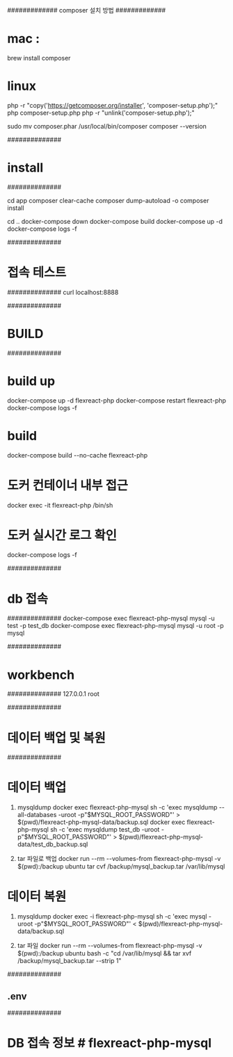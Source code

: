 #############
composer 설치 방법
#############
# mac : 
brew install composer

# linux
php -r "copy('https://getcomposer.org/installer', 'composer-setup.php');"
php composer-setup.php
php -r "unlink('composer-setup.php');"

sudo mv composer.phar /usr/local/bin/composer
composer --version


##############
# install
##############

cd app
composer clear-cache
composer dump-autoload -o
composer install

cd ..
docker-compose down
docker-compose build
docker-compose up -d
docker-compose logs -f


##############
# 접속 테스트
##############
curl localhost:8888


##############
# BUILD
##############

# build up
docker-compose up -d flexreact-php
docker-compose restart flexreact-php
docker-compose logs -f

# build
docker-compose build --no-cache flexreact-php

# 도커 컨테이너 내부 접근
docker exec -it flexreact-php /bin/sh

# 도커 실시간 로그 확인
docker-compose logs -f

##############
# db 접속
##############
docker-compose exec flexreact-php-mysql mysql -u test -p test_db
docker-compose exec flexreact-php-mysql mysql -u root -p mysql

##############
# workbench
##############
127.0.0.1
root

##############
# 데이터 백업 및 복원
##############

# 데이터 백업
1. mysqldump
docker exec flexreact-php-mysql sh -c 'exec mysqldump --all-databases -uroot -p"$MYSQL_ROOT_PASSWORD"' > $(pwd)/flexreact-php-mysql-data/backup.sql
docker exec flexreact-php-mysql sh -c 'exec mysqldump test_db -uroot -p"$MYSQL_ROOT_PASSWORD"' > $(pwd)/flexreact-php-mysql-data/test_db_backup.sql

2. tar 파일로 백업
docker run --rm --volumes-from flexreact-php-mysql -v $(pwd):/backup ubuntu tar cvf /backup/mysql_backup.tar /var/lib/mysql


# 데이터 복원
1. mysqldump
docker exec -i flexreact-php-mysql sh -c 'exec mysql -uroot -p"$MYSQL_ROOT_PASSWORD"' < $(pwd)/flexreact-php-mysql-data/backup.sql

2. tar 파일 
docker run --rm --volumes-from flexreact-php-mysql -v $(pwd):/backup ubuntu bash -c "cd /var/lib/mysql && tar xvf /backup/mysql_backup.tar --strip 1"


##############
## .env
##############
# DB 접속 정보 # flexreact-php-mysql
